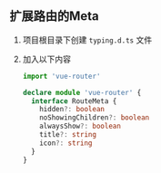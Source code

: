 ## 扩展路由的Meta

1. 项目根目录下创建 `typing.d.ts` 文件

2. 加入以下内容

   ```typescript
   import 'vue-router'
   
   declare module 'vue-router' {
     interface RouteMeta {
       hidden?: boolean
       noShowingChildren?: boolean
       alwaysShow?: boolean
       title?: string
       icon?: string
     }
   }
   ```

   